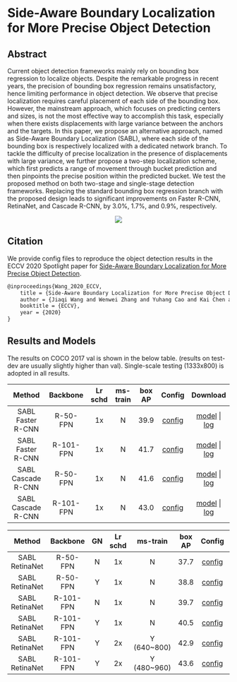 # Side-Aware Boundary Localization for More Precise Object Detection

## Abstract

<!-- [ABSTRACT] -->

Current object detection frameworks mainly rely on bounding box regression to localize objects. Despite the remarkable progress in recent years, the precision of bounding box regression remains unsatisfactory, hence limiting performance in object detection. We observe that precise localization requires careful placement of each side of the bounding box. However, the mainstream approach, which focuses on predicting centers and sizes, is not the most effective way to accomplish this task, especially when there exists displacements with large variance between the anchors and the targets. In this paper, we propose an alternative approach, named as Side-Aware Boundary Localization (SABL), where each side of the bounding box is respectively localized with a dedicated network branch. To tackle the difficulty of precise localization in the presence of displacements with large variance, we further propose a two-step localization scheme, which first predicts a range of movement through bucket prediction and then pinpoints the precise position within the predicted bucket. We test the proposed method on both two-stage and single-stage detection frameworks. Replacing the standard bounding box regression branch with the proposed design leads to significant improvements on Faster R-CNN, RetinaNet, and Cascade R-CNN, by 3.0%, 1.7%, and 0.9%, respectively. 

<!-- [IMAGE] -->
<div align=center>
<img src="https://user-images.githubusercontent.com/40661020/143973698-3dfaea91-4415-4818-9781-5017183e7489.png"/>
</div>

<!-- [PAPER_TITLE: Side-Aware Boundary Localization for More Precise Object Detection
] -->
<!-- [PAPER_URL: https://arxiv.org/abs/1912.04260] -->

## Citation

<!-- [ALGORITHM] -->

We provide config files to reproduce the object detection results in the ECCV 2020 Spotlight paper for [Side-Aware Boundary Localization for More Precise Object Detection](https://arxiv.org/abs/1912.04260).

```latex
@inproceedings{Wang_2020_ECCV,
    title = {Side-Aware Boundary Localization for More Precise Object Detection},
    author = {Jiaqi Wang and Wenwei Zhang and Yuhang Cao and Kai Chen and Jiangmiao Pang and Tao Gong and Jianping Shi and Chen Change Loy and Dahua Lin},
    booktitle = {ECCV},
    year = {2020}
}
```

## Results and Models

The results on COCO 2017 val is shown in the below table. (results on test-dev are usually slightly higher than val).
Single-scale testing (1333x800) is adopted in all results.

|       Method       | Backbone  | Lr schd | ms-train | box AP |                                                       Config                                                       |                                                                                                                                    Download                                                                                                                                     |
| :----------------: | :-------: | :-----: | :------: | :----: | :----------------------------------------------------------------------------------------------------------------: | :-----------------------------------------------------------------------------------------------------------------------------------------------------------------------------------------------------------------------------------------------------------------------------: |
| SABL Faster R-CNN  | R-50-FPN  |   1x    |    N     |  39.9  |  [config](https://github.com/open-mmlab/mmdetection/blob/master/configs/sabl/sabl_faster_rcnn_r50_fpn_1x_coco.py)  |    [model](https://download.openmmlab.com/mmdetection/v2.0/sabl/sabl_faster_rcnn_r50_fpn_1x_coco/sabl_faster_rcnn_r50_fpn_1x_coco-e867595b.pth) &#124; [log](https://download.openmmlab.com/mmdetection/v2.0/sabl/sabl_faster_rcnn_r50_fpn_1x_coco/20200830_130324.log.json)    |
| SABL Faster R-CNN  | R-101-FPN |   1x    |    N     |  41.7  | [config](https://github.com/open-mmlab/mmdetection/blob/master/configs/sabl/sabl_faster_rcnn_r101_fpn_1x_coco.py)  |  [model](https://download.openmmlab.com/mmdetection/v2.0/sabl/sabl_faster_rcnn_r101_fpn_1x_coco/sabl_faster_rcnn_r101_fpn_1x_coco-f804c6c1.pth) &#124; [log](https://download.openmmlab.com/mmdetection/v2.0/sabl/sabl_faster_rcnn_r101_fpn_1x_coco/20200830_183949.log.json)   |
| SABL Cascade R-CNN | R-50-FPN  |   1x    |    N     |  41.6  | [config](https://github.com/open-mmlab/mmdetection/blob/master/configs/sabl/sabl_cascade_rcnn_r50_fpn_1x_coco.py)  |  [model](https://download.openmmlab.com/mmdetection/v2.0/sabl/sabl_cascade_rcnn_r50_fpn_1x_coco/sabl_cascade_rcnn_r50_fpn_1x_coco-e1748e5e.pth) &#124; [log](https://download.openmmlab.com/mmdetection/v2.0/sabl/sabl_cascade_rcnn_r50_fpn_1x_coco/20200831_033726.log.json)   |
| SABL Cascade R-CNN | R-101-FPN |   1x    |    N     |  43.0  | [config](https://github.com/open-mmlab/mmdetection/blob/master/configs/sabl/sabl_cascade_rcnn_r101_fpn_1x_coco.py) | [model](https://download.openmmlab.com/mmdetection/v2.0/sabl/sabl_cascade_rcnn_r101_fpn_1x_coco/sabl_cascade_rcnn_r101_fpn_1x_coco-2b83e87c.pth) &#124; [log](https://download.openmmlab.com/mmdetection/v2.0/sabl/sabl_cascade_rcnn_r101_fpn_1x_coco/20200831_141745.log.json) |

|     Method     | Backbone  |  GN   | Lr schd |  ms-train   | box AP |                                                            Config                                                             |                                                                                                                                                     Download                                                                                                                                                     |
| :------------: | :-------: | :---: | :-----: | :---------: | :----: | :---------------------------------------------------------------------------------------------------------------------------: | :--------------------------------------------------------------------------------------------------------------------------------------------------------------------------------------------------------------------------------------------------------------------------------------------------------------: |
| SABL RetinaNet | R-50-FPN  |   N   |   1x    |      N      |  37.7  |        [config](https://github.com/open-mmlab/mmdetection/blob/master/configs/sabl/sabl_retinanet_r50_fpn_1x_coco.py)         |                       [model](https://download.openmmlab.com/mmdetection/v2.0/sabl/sabl_retinanet_r50_fpn_1x_coco/sabl_retinanet_r50_fpn_1x_coco-6c54fd4f.pth) &#124; [log](https://download.openmmlab.com/mmdetection/v2.0/sabl/sabl_retinanet_r50_fpn_1x_coco/20200830_053451.log.json)                        |
| SABL RetinaNet | R-50-FPN  |   Y   |   1x    |      N      |  38.8  |       [config](https://github.com/open-mmlab/mmdetection/blob/master/configs/sabl/sabl_retinanet_r50_fpn_gn_1x_coco.py)       |                   [model](https://download.openmmlab.com/mmdetection/v2.0/sabl/sabl_retinanet_r50_fpn_gn_1x_coco/sabl_retinanet_r50_fpn_gn_1x_coco-e16dfcf1.pth) &#124; [log](https://download.openmmlab.com/mmdetection/v2.0/sabl/sabl_retinanet_r50_fpn_gn_1x_coco/20200831_141955.log.json)                   |
| SABL RetinaNet | R-101-FPN |   N   |   1x    |      N      |  39.7  |        [config](https://github.com/open-mmlab/mmdetection/blob/master/configs/sabl/sabl_retinanet_r101_fpn_1x_coco.py)        |                      [model](https://download.openmmlab.com/mmdetection/v2.0/sabl/sabl_retinanet_r101_fpn_1x_coco/sabl_retinanet_r101_fpn_1x_coco-42026904.pth) &#124; [log](https://download.openmmlab.com/mmdetection/v2.0/sabl/sabl_retinanet_r101_fpn_1x_coco/20200831_034256.log.json)                      |
| SABL RetinaNet | R-101-FPN |   Y   |   1x    |      N      |  40.5  |      [config](https://github.com/open-mmlab/mmdetection/blob/master/configs/sabl/sabl_retinanet_r101_fpn_gn_1x_coco.py)       |                 [model](https://download.openmmlab.com/mmdetection/v2.0/sabl/sabl_retinanet_r101_fpn_gn_1x_coco/sabl_retinanet_r101_fpn_gn_1x_coco-40a893e8.pth) &#124; [log](https://download.openmmlab.com/mmdetection/v2.0/sabl/sabl_retinanet_r101_fpn_gn_1x_coco/20200830_201422.log.json)                  |
| SABL RetinaNet | R-101-FPN |   Y   |   2x    | Y (640~800) |  42.9  | [config](https://github.com/open-mmlab/mmdetection/blob/master/configs/sabl/sabl_retinanet_r101_fpn_gn_2x_ms_640_800_coco.py) | [model](https://download.openmmlab.com/mmdetection/v2.0/sabl/sabl_retinanet_r101_fpn_gn_2x_ms_640_800_coco/sabl_retinanet_r101_fpn_gn_2x_ms_640_800_coco-1e63382c.pth) &#124; [log](https://download.openmmlab.com/mmdetection/v2.0/sabl/sabl_retinanet_r101_fpn_gn_2x_ms_640_800_coco/20200830_144807.log.json) |
| SABL RetinaNet | R-101-FPN |   Y   |   2x    | Y (480~960) |  43.6  | [config](https://github.com/open-mmlab/mmdetection/blob/master/configs/sabl/sabl_retinanet_r101_fpn_gn_2x_ms_480_960_coco.py) | [model](https://download.openmmlab.com/mmdetection/v2.0/sabl/sabl_retinanet_r101_fpn_gn_2x_ms_480_960_coco/sabl_retinanet_r101_fpn_gn_2x_ms_480_960_coco-5342f857.pth) &#124; [log](https://download.openmmlab.com/mmdetection/v2.0/sabl/sabl_retinanet_r101_fpn_gn_2x_ms_480_960_coco/20200830_164537.log.json) |
